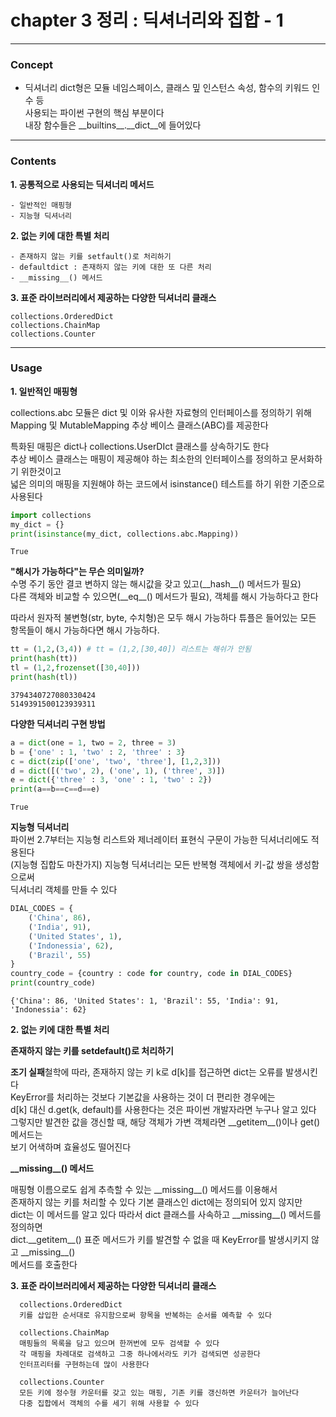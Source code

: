 # chapter 3 정리 : 딕셔너리와 집합 - 1
***
### Concept 
* 딕셔너리
    dict형은 모듈 네임스페이스, 클래스 밒 인스턴스 속성, 함수의 키워드 인수 등   
    사용되는 파이썬 구현의 핵심 부분이다  
    내장 함수들은 \_\_builtins\_\_.\_\_dict\_\_에 들어있다    
    
---    
    
### Contents
**1. 공통적으로 사용되는 딕셔너리 메서드**  

    - 일반적인 매핑형
    - 지능형 딕셔너리
      
      
**2. 없는 키에 대한 특별 처리**    

    - 존재하지 않는 키를 setfault()로 처리하기
    - defaultdict : 존재하지 않는 키에 대한 또 다른 처리
    - __missing__() 메서드  
      
      
**3. 표준 라이브러리에서 제공하는 다양한 딕셔너리 클래스**    

    collections.OrderedDict
    collections.ChainMap
    collections.Counter
    
---

### Usage    
  
**1. 일반적인 매핑형** 
  
collections.abc 모듈은 dict 및 이와 유사한 자료형의 인터페이스를 정의하기 위해   
Mapping 및 MutableMapping 추상 베이스 클래스(ABC)를 제공한다
  
특화된 매핑은 dict나 collections.UserDIct 클래스를 상속하기도 한다  
추상 베이스 클래스는 매핑이 제공해야 하는 최소한의 인터페이스를 정의하고 문서화하기 위한것이고  
넓은 의미의 매핑을 지원해야 하는 코드에서 isinstance() 테스트를 하기 위한 기준으로 사용된다


```python
import collections
my_dict = {}
print(isinstance(my_dict, collections.abc.Mapping))
```

    True
    

**"해시가 가능하다"는 무슨 의미일까?**  
수명 주기 동안 결코 변하지 않는 해시값을 갖고 있고(\_\_hash\_\_() 메서드가 필요)  
다른 객체와 비교할 수 있으면(\_\_eq\_\_() 메서드가 필요), 객체를 해시 가능하다고 한다  
  
따라서 원자적 불변형(str, byte, 수치형)은 모두 해시 가능하다
튜플은 들어있는 모든 항목들이 해시 가능하다면 해시 가능하다.


```python
tt = (1,2,(3,4)) # tt = (1,2,[30,40]) 리스트는 해쉬가 안됨
print(hash(tt))
tl = (1,2,frozenset([30,40]))
print(hash(tl))
```

    3794340727080330424
    5149391500123939311
    

**다양한 딕셔너리 구현 방법**


```python
a = dict(one = 1, two = 2, three = 3)
b = {'one' : 1, 'two' : 2, 'three' : 3}
c = dict(zip(['one', 'two', 'three'], [1,2,3]))
d = dict([('two', 2), ('one', 1), ('three', 3)])
e = dict({'three' : 3, 'one' : 1, 'two' : 2})
print(a==b==c==d==e)
```

    True
    

**지능형 딕셔너리**  
파이썬 2.7부터는 지능형 리스트와 제너레이터 표현식 구문이 가능한 딕셔너리에도 적용된다  
(지능형 집합도 마찬가지) 지능형 딕셔너리는 모든 반복형 객체에서 키-값 쌍을 생성함으로써   
딕셔너리 객체를 만들 수 있다


```python
DIAL_CODES = {
    ('China', 86),
    ('India', 91),
    ('United States', 1),
    ('Indonessia', 62),
    ('Brazil', 55)
}
country_code = {country : code for country, code in DIAL_CODES}
print(country_code)
```

    {'China': 86, 'United States': 1, 'Brazil': 55, 'India': 91, 'Indonessia': 62}
    

**2. 없는 키에 대한 특별 처리**    
  
**존재하지 않는 키를 setdefault()로 처리하기**  

**조기 실패**철학에 따라, 존재하지 않는 키 k로 d\[k\]를 접근하면 dict는 오류를 발생시킨다  
KeyError를 처리하는 것보다 기본값을 사용하는 것이 더 편리한 경우에는  
d\[k\] 대신 d.get(k, default)를 사용한다는 것은 파이썬 개발자라면 누구나 알고 있다  
그렇지만 발견한 값을 갱신할 때, 해당 객체가 가변 객체라면 \_\_getitem\_\_()이나 get() 메서드는  
보기 어색하며 효율성도 떨어진다  
  
**\_\_missing\_\_() 메서드**  

매핑형 이름으로도 쉽게 추측할 수 있는 \_\_missing\_\_() 메서드를 이용해서   
존재하지 않는 키를 처리할 수 있다 기본 클래스인 dict에는 정의되어 있지 않지만  
dict는 이 메서드를 알고 있다 따라서 dict 클래스를 사속하고 \_\_missing\_\_() 메서드를 정의하면   
dict.\_\_getitem\_\_() 표준 메서드가 키를 발견할 수 없을 때 KeyError를 발생시키지 않고 \_\_missing\_\_()  
메서드를 호출한다  
  
**3. 표준 라이브러리에서 제공하는 다양한 딕셔너리 클래스**       
  
      collections.OrderedDict
      키를 삽입한 순서대로 유지함으로써 항목을 반복하는 순서를 예측할 수 있다  
      
      collections.ChainMap
      매핑들의 목록을 담고 있으며 한꺼번에 모두 검색할 수 있다   
      각 매핑을 차례대로 검색하고 그중 하나에서라도 키가 검색되면 성공한다  
      인터프리터를 구현하는데 많이 사용한다
        
      collections.Counter
      모든 키에 정수형 카운터를 갖고 있는 매핑, 기존 키를 갱신하면 카운터가 늘어난다  
      다중 집합에서 객체의 수를 세기 위해 사용할 수 있다
